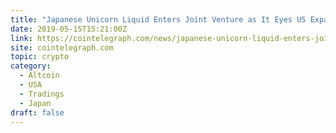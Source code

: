 ```yaml
---
title: "Japanese Unicorn Liquid Enters Joint Venture as It Eyes US Expansion"
date: 2019-05-15T15:21:00Z
link: https://cointelegraph.com/news/japanese-unicorn-liquid-enters-joint-venture-as-it-eyes-us-expansion?utm_medium=RSS&utm_source=hune
site: cointelegraph.com
topic: crypto
category:
  - Altcoin
  - USA
  - Tradings
  - Japan
draft: false
---
```

